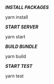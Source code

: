 ***INSTALL PACKAGES***

yarn install


***START SERVER*** 

 yarn start


***BUILD BUNDLE*** 

yarn build


***START TEST*** 

yarn test